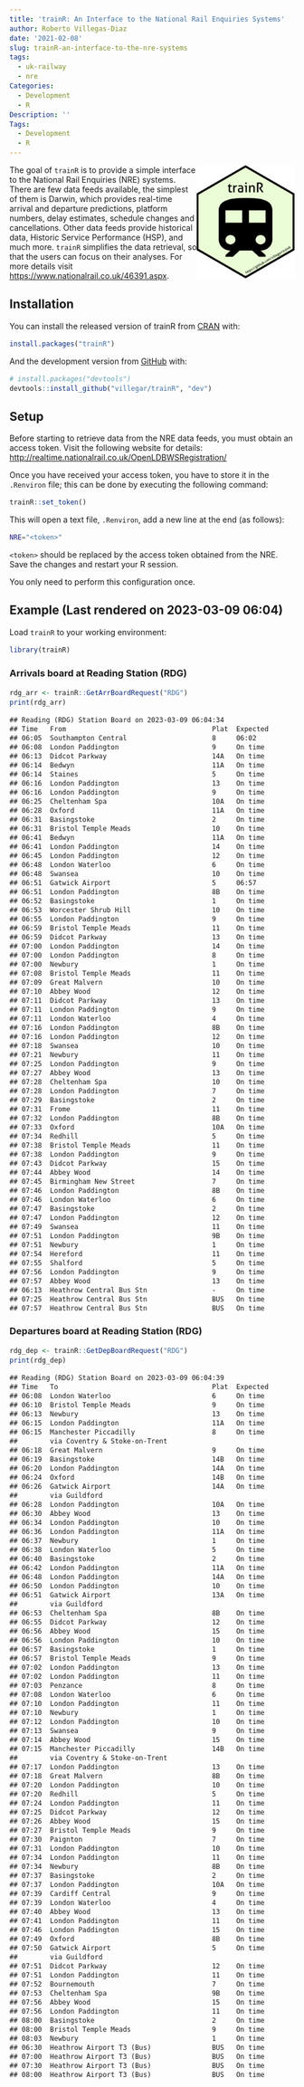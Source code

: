 ```yaml
---
title: 'trainR: An Interface to the National Rail Enquiries Systems'
author: Roberto Villegas-Diaz
date: '2021-02-08'
slug: trainR-an-interface-to-the-nre-systems
tags:
  - uk-railway
  - nre
Categories:
  - Development
  - R
Description: ''
Tags:
  - Development
  - R
---
```


<img src="https://raw.githubusercontent.com/villegar/trainR/main/inst/images/logo.png" alt="logo" align="right" height=200px/>

The goal of `trainR` is to provide a simple interface to the 
National Rail Enquiries (NRE) systems. There are few data feeds 
available, the simplest of them is Darwin, which provides real-time 
arrival and departure predictions, platform numbers, delay estimates, 
schedule changes and cancellations. Other data feeds provide historical 
data, Historic Service Performance (HSP), and much more. `trainR` 
simplifies the data retrieval, so that the users can focus on their 
analyses. For more details visit 
https://www.nationalrail.co.uk/46391.aspx.

## Installation

You can install the released version of trainR from [CRAN](https://CRAN.R-project.org) with:

``` r
install.packages("trainR")
```

And the development version from [GitHub](https://github.com/) with:

``` r
# install.packages("devtools")
devtools::install_github("villegar/trainR", "dev")
```

## Setup
Before starting to retrieve data from the NRE data feeds, you must obtain an access token. 
Visit the following website for details: http://realtime.nationalrail.co.uk/OpenLDBWSRegistration/

Once you have received your access token, you have to store it in the `.Renviron` file; this can be 
done by executing the following command:


```r
trainR::set_token()
```

This will open a text file, `.Renviron`, add a new line at the end (as follows):

```bash
NRE="<token>"
```

`<token>` should be replaced by the access token obtained from the NRE. Save the changes and restart 
your R session.

You only need to perform this configuration once.

## Example (Last rendered on 2023-03-09 06:04)

Load `trainR` to your working environment:

```r
library(trainR)
```

### Arrivals board at Reading Station (RDG)


```r
rdg_arr <- trainR::GetArrBoardRequest("RDG")
print(rdg_arr)
```

```
## Reading (RDG) Station Board on 2023-03-09 06:04:34
## Time   From                                    Plat  Expected
## 06:05  Southampton Central                     8     06:02
## 06:08  London Paddington                       9     On time
## 06:13  Didcot Parkway                          14A   On time
## 06:14  Bedwyn                                  11A   On time
## 06:14  Staines                                 5     On time
## 06:16  London Paddington                       13    On time
## 06:16  London Paddington                       9     On time
## 06:25  Cheltenham Spa                          10A   On time
## 06:28  Oxford                                  11A   On time
## 06:31  Basingstoke                             2     On time
## 06:31  Bristol Temple Meads                    10    On time
## 06:41  Bedwyn                                  11A   On time
## 06:41  London Paddington                       14    On time
## 06:45  London Paddington                       12    On time
## 06:48  London Waterloo                         6     On time
## 06:48  Swansea                                 10    On time
## 06:51  Gatwick Airport                         5     06:57
## 06:51  London Paddington                       8B    On time
## 06:52  Basingstoke                             1     On time
## 06:53  Worcester Shrub Hill                    10    On time
## 06:55  London Paddington                       9     On time
## 06:59  Bristol Temple Meads                    11    On time
## 06:59  Didcot Parkway                          13    On time
## 07:00  London Paddington                       14    On time
## 07:00  London Paddington                       8     On time
## 07:00  Newbury                                 1     On time
## 07:08  Bristol Temple Meads                    11    On time
## 07:09  Great Malvern                           10    On time
## 07:10  Abbey Wood                              12    On time
## 07:11  Didcot Parkway                          13    On time
## 07:11  London Paddington                       9     On time
## 07:11  London Waterloo                         4     On time
## 07:16  London Paddington                       8B    On time
## 07:16  London Paddington                       12    On time
## 07:18  Swansea                                 10    On time
## 07:21  Newbury                                 11    On time
## 07:25  London Paddington                       9     On time
## 07:27  Abbey Wood                              13    On time
## 07:28  Cheltenham Spa                          10    On time
## 07:28  London Paddington                       7     On time
## 07:29  Basingstoke                             2     On time
## 07:31  Frome                                   11    On time
## 07:32  London Paddington                       8B    On time
## 07:33  Oxford                                  10A   On time
## 07:34  Redhill                                 5     On time
## 07:38  Bristol Temple Meads                    11    On time
## 07:38  London Paddington                       9     On time
## 07:43  Didcot Parkway                          15    On time
## 07:44  Abbey Wood                              14    On time
## 07:45  Birmingham New Street                   7     On time
## 07:46  London Paddington                       8B    On time
## 07:46  London Waterloo                         6     On time
## 07:47  Basingstoke                             2     On time
## 07:47  London Paddington                       12    On time
## 07:49  Swansea                                 11    On time
## 07:51  London Paddington                       9B    On time
## 07:51  Newbury                                 1     On time
## 07:54  Hereford                                11    On time
## 07:55  Shalford                                5     On time
## 07:56  London Paddington                       9     On time
## 07:57  Abbey Wood                              13    On time
## 06:13  Heathrow Central Bus Stn                -     On time
## 07:25  Heathrow Central Bus Stn                BUS   On time
## 07:57  Heathrow Central Bus Stn                BUS   On time
```

### Departures board at Reading Station (RDG)


```r
rdg_dep <- trainR::GetDepBoardRequest("RDG")
print(rdg_dep)
```

```
## Reading (RDG) Station Board on 2023-03-09 06:04:39
## Time   To                                      Plat  Expected
## 06:08  London Waterloo                         6     On time
## 06:10  Bristol Temple Meads                    9     On time
## 06:13  Newbury                                 13    On time
## 06:15  London Paddington                       11A   On time
## 06:15  Manchester Piccadilly                   8     On time
##        via Coventry & Stoke-on-Trent           
## 06:18  Great Malvern                           9     On time
## 06:19  Basingstoke                             14B   On time
## 06:20  London Paddington                       14A   On time
## 06:24  Oxford                                  14B   On time
## 06:26  Gatwick Airport                         14A   On time
##        via Guildford                           
## 06:28  London Paddington                       10A   On time
## 06:30  Abbey Wood                              13    On time
## 06:34  London Paddington                       10    On time
## 06:36  London Paddington                       11A   On time
## 06:37  Newbury                                 1     On time
## 06:38  London Waterloo                         5     On time
## 06:40  Basingstoke                             2     On time
## 06:42  London Paddington                       11A   On time
## 06:48  London Paddington                       14A   On time
## 06:50  London Paddington                       10    On time
## 06:51  Gatwick Airport                         13A   On time
##        via Guildford                           
## 06:53  Cheltenham Spa                          8B    On time
## 06:55  Didcot Parkway                          12    On time
## 06:56  Abbey Wood                              15    On time
## 06:56  London Paddington                       10    On time
## 06:57  Basingstoke                             1     On time
## 06:57  Bristol Temple Meads                    9     On time
## 07:02  London Paddington                       13    On time
## 07:02  London Paddington                       11    On time
## 07:03  Penzance                                8     On time
## 07:08  London Waterloo                         6     On time
## 07:10  London Paddington                       11    On time
## 07:10  Newbury                                 1     On time
## 07:12  London Paddington                       10    On time
## 07:13  Swansea                                 9     On time
## 07:14  Abbey Wood                              15    On time
## 07:15  Manchester Piccadilly                   14B   On time
##        via Coventry & Stoke-on-Trent           
## 07:17  London Paddington                       13    On time
## 07:18  Great Malvern                           8B    On time
## 07:20  London Paddington                       10    On time
## 07:20  Redhill                                 5     On time
## 07:24  London Paddington                       11    On time
## 07:25  Didcot Parkway                          12    On time
## 07:26  Abbey Wood                              15    On time
## 07:27  Bristol Temple Meads                    9     On time
## 07:30  Paignton                                7     On time
## 07:31  London Paddington                       10    On time
## 07:34  London Paddington                       11    On time
## 07:34  Newbury                                 8B    On time
## 07:37  Basingstoke                             2     On time
## 07:37  London Paddington                       10A   On time
## 07:39  Cardiff Central                         9     On time
## 07:39  London Waterloo                         4     On time
## 07:40  Abbey Wood                              13    On time
## 07:41  London Paddington                       11    On time
## 07:46  London Paddington                       15    On time
## 07:49  Oxford                                  8B    On time
## 07:50  Gatwick Airport                         5     On time
##        via Guildford                           
## 07:51  Didcot Parkway                          12    On time
## 07:51  London Paddington                       11    On time
## 07:52  Bournemouth                             7     On time
## 07:53  Cheltenham Spa                          9B    On time
## 07:56  Abbey Wood                              15    On time
## 07:56  London Paddington                       11    On time
## 08:00  Basingstoke                             2     On time
## 08:00  Bristol Temple Meads                    9     On time
## 08:03  Newbury                                 1     On time
## 06:30  Heathrow Airport T3 (Bus)               BUS   On time
## 07:00  Heathrow Airport T3 (Bus)               BUS   On time
## 07:30  Heathrow Airport T3 (Bus)               BUS   On time
## 08:00  Heathrow Airport T3 (Bus)               BUS   On time
```
